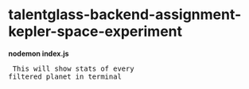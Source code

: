 # talentglass-backend-assignment-kepler-space-experiment

**nodemon index.js** <pre>         This will show stats of every filtered planet in terminal </pre>
